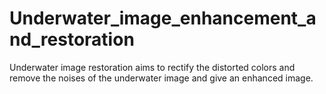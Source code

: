 # Underwater_image_enhancement_and_restoration
Underwater image restoration aims to rectify the distorted colors and remove the noises of the underwater image and give an enhanced image.
